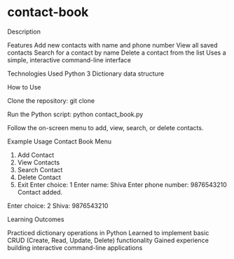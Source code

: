 # contact-book
Description

Features
Add new contacts with name and phone number
View all saved contacts
Search for a contact by name
Delete a contact from the list
Uses a simple, interactive command-line interface

Technologies Used
Python 3
Dictionary data structure

How to Use

Clone the repository:
git clone <your-repo-link>


Run the Python script:
python contact_book.py


Follow the on-screen menu to add, view, search, or delete contacts.

Example Usage
Contact Book Menu
1. Add Contact
2. View Contacts
3. Search Contact
4. Delete Contact
5. Exit
Enter choice: 1
Enter name: Shiva
Enter phone number: 9876543210
Contact added.

Enter choice: 2
Shiva: 9876543210

Learning Outcomes

Practiced dictionary operations in Python
Learned to implement basic CRUD (Create, Read, Update, Delete) functionality
Gained experience building interactive command-line applications
